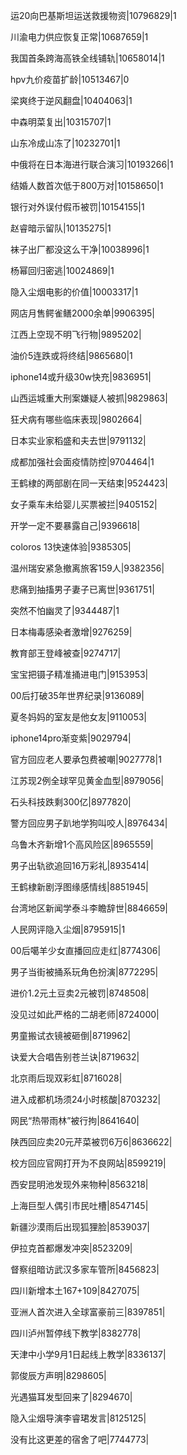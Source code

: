 运20向巴基斯坦运送救援物资|10796829|1

川渝电力供应恢复正常|10687659|1

我国首条跨海高铁全线铺轨|10658014|1

hpv九价疫苗扩龄|10513467|0

梁爽终于逆风翻盘|10404063|1

中森明菜复出|10315707|1

山东冷成山冻了|10232701|1

中俄将在日本海进行联合演习|10193266|1

结婚人数首次低于800万对|10158650|1

银行对外误付假币被罚|10154155|1

赵睿暗示留队|10135275|1

袜子出厂都没这么干净|10038996|1

杨幂回归密逃|10024869|1

隐入尘烟电影的价值|10003317|1

网店月售鳄雀鳝2000余单|9906395|

江西上空现不明飞行物|9895202|

油价5连跌或将终结|9865680|1

iphone14或升级30w快充|9836951|

山西运城重大刑案嫌疑人被抓|9829863|

狂犬病有哪些临床表现|9802664|

日本实业家稻盛和夫去世|9791132|

成都加强社会面疫情防控|9704464|1

王鹤棣的两部剧在同一天结束|9524423|

女子乘车未给婴儿买票被拦|9405152|

开学一定不要暴露自己|9396618|

coloros 13快速体验|9385305|

温州瑞安紧急撤离旅客159人|9382356|

悲痛到抽搐男子妻子已离世|9361751|

突然不怕幽灵了|9344487|1

日本梅毒感染者激增|9276259|

教育部王登峰被查|9274717|

宝宝把镊子精准捅进电门|9153953|

00后打破35年世界纪录|9136089|

夏冬妈妈的室友是他女友|9110053|

iphone14pro渐变紫|9029794|

官方回应老人要承包费被嘲|9027778|1

江苏现2例全球罕见黄金血型|8979056|

石头科技跌剩300亿|8977820|

警方回应男子趴地学狗叫咬人|8976434|

乌鲁木齐新增1个高风险区|8965559|

男子出轨欲追回16万彩礼|8935414|

王鹤棣新剧浮图缘感情线|8851945|

台湾地区新闻学泰斗李瞻辞世|8846659|

人民网评隐入尘烟|8795915|1

00后噶羊少女直播回应走红|8774306|

男子当街被捅系玩角色扮演|8772295|

进价1.2元土豆卖2元被罚|8748508|

没见过如此严格的二胡老师|8724000|

男童搬试衣镜被砸倒|8719962|

诀爱大合唱告别苍兰诀|8719632|

北京雨后现双彩虹|8716028|

进入成都机场须24小时核酸|8703232|

网民“热带雨林”被行拘|8641640|

陕西回应卖20元芹菜被罚6万6|8636622|

校方回应官网打开为不良网站|8599219|

西安昆明池发现外来物种|8563218|

上海巨型人偶引市民吐槽|8547145|

新疆沙漠雨后出现狐狸脸|8539037|

伊拉克首都爆发冲突|8523209|

督察组暗访武汉多家车管所|8456823|

四川新增本土167+109|8427075|

亚洲人首次进入全球富豪前三|8397851|

四川泸州暂停线下教学|8382778|

天津中小学9月1日起线上教学|8336137|

郭俊辰方声明|8298605|

光遇猫耳发型回来了|8294670|

隐入尘烟导演李睿珺发言|8125125|

没有比这更差的宿舍了吧|7744773|

